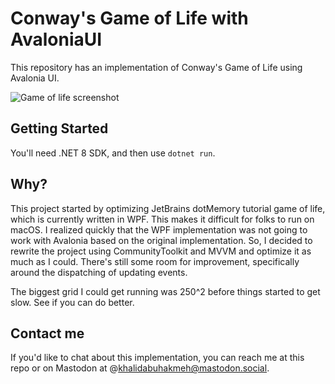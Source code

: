 # Conway's Game of Life with AvaloniaUI

This repository has an implementation of Conway's Game of Life using Avalonia UI.

![Game of life screenshot](./Screenshot.png)

## Getting Started

You'll need .NET 8 SDK, and then use `dotnet run`.

## Why?

This project started by optimizing JetBrains dotMemory tutorial game of life, which is currently written in WPF. This makes it difficult for folks to run on macOS. I realized quickly that the WPF implementation was not going to work with Avalonia based on the original implementation. So, I decided to rewrite the project using CommunityToolkit and MVVM and optimize it as much as I could. There's still some room for improvement, specifically around the dispatching of updating events.

The biggest grid I could get running was 250^2 before things started to get slow. See if you can do better.

## Contact me

If you'd like to chat about this implementation, you can reach me at this repo or on Mastodon at @khalidabuhakmeh@mastodon.social.